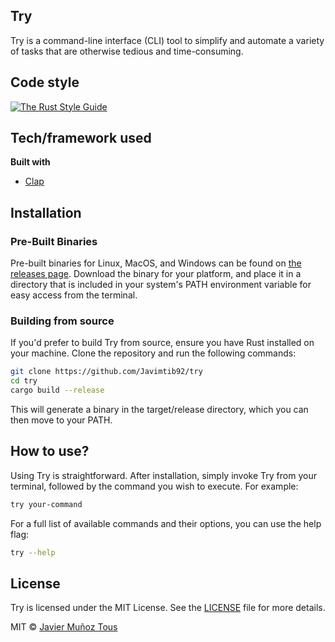 ## Try

Try is a command-line interface (CLI) tool to simplify and automate a variety of tasks that are otherwise tedious and time-consuming.

## Code style

[![The Rust Style Guide](https://img.shields.io/badge/code%20style-standard-brightgreen.svg?style=flat)](https://doc.rust-lang.org/nightly/style-guide/index.html)

## Tech/framework used

<b>Built with</b>
- [Clap](https://docs.rs/clap/latest/clap/)

## Installation

### Pre-Built Binaries

Pre-built binaries for Linux, MacOS, and Windows can be found on [the releases page](https://github.com/casey/just/releases). Download the binary for your platform, and place it in a directory that is included in your system's PATH environment variable for easy access from the terminal.

### Building from source

If you'd prefer to build Try from source, ensure you have Rust installed on your machine. Clone the repository and run the following commands:

```bash
git clone https://github.com/Javimtib92/try
cd try
cargo build --release
```

This will generate a binary in the target/release directory, which you can then move to your PATH.

## How to use?

Using Try is straightforward. After installation, simply invoke Try from your terminal, followed by the command you wish to execute. For example:

```bash
try your-command
```

For a full list of available commands and their options, you can use the help flag:


```bash
try --help
```

## License
Try is licensed under the MIT License. See the [LICENSE](./LICENSE) file for more details.

MIT © [Javier Muñoz Tous](https://github.com/Javimtib92)
